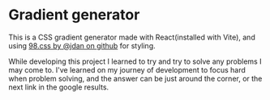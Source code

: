 # Gradient generator

This is a CSS gradient generator made with React(installed with Vite), and using [98.css by @jdan on github](https://github.com/jdan/98.css) for styling.

While developing this project I learned to try and try to solve any problems I may come to. I've learned on my journey of development to focus hard when problem solving,
and the answer can be just around the corner, or the next link in the google results.
